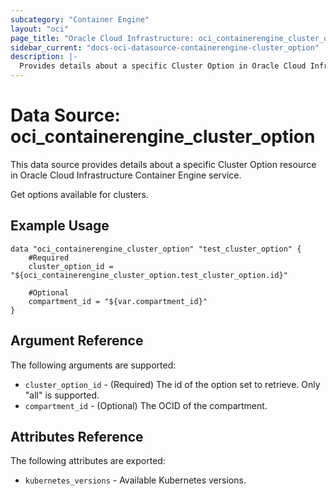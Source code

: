 ```yaml
---
subcategory: "Container Engine"
layout: "oci"
page_title: "Oracle Cloud Infrastructure: oci_containerengine_cluster_option"
sidebar_current: "docs-oci-datasource-containerengine-cluster_option"
description: |-
  Provides details about a specific Cluster Option in Oracle Cloud Infrastructure Container Engine service
---
```


# Data Source: oci_containerengine_cluster_option
This data source provides details about a specific Cluster Option resource in Oracle Cloud Infrastructure Container Engine service.

Get options available for clusters.

## Example Usage

```hcl
data "oci_containerengine_cluster_option" "test_cluster_option" {
	#Required
	cluster_option_id = "${oci_containerengine_cluster_option.test_cluster_option.id}"

	#Optional
	compartment_id = "${var.compartment_id}"
}
```

## Argument Reference

The following arguments are supported:

* `cluster_option_id` - (Required) The id of the option set to retrieve. Only "all" is supported.
* `compartment_id` - (Optional) The OCID of the compartment.


## Attributes Reference

The following attributes are exported:

* `kubernetes_versions` - Available Kubernetes versions.

